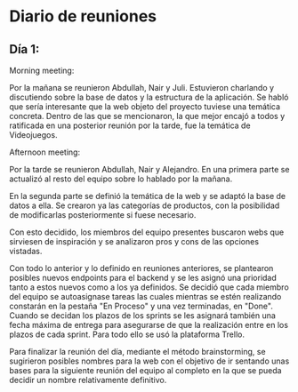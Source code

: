 
# Diario de reuniones

 ## Día 1:

 Morning meeting:

 Por la mañana se reunieron Abdullah, Nair y Juli. Estuvieron charlando y discutiendo sobre la base de datos y la estructura de la aplicación. Se habló que sería interesante que la web objeto del proyecto tuviese una temática concreta. Dentro de las que se mencionaron, la que mejor encajó a todos y ratificada en una posterior reunión por la tarde, fue la temática de Videojuegos.

 Afternoon meeting:

 Por la tarde se reunieron Abdullah, Nair y Alejandro. En una primera parte se actualizó al resto del equipo sobre lo hablado por la mañana. 
 
 En la segunda parte se definió la temática de la web y se adaptó la base de datos a ella. Se crearon ya las categorías de productos, con la posibilidad de modificarlas posteriormente si fuese necesario.

 Con esto decidido, los miembros del equipo presentes buscaron webs que sirviesen de inspiración y se analizaron pros y cons de las opciones vistadas.

 Con todo lo anterior y lo definido en reuniones anteriores, se plantearon posibles nuevos endpoints para el backend y se les asignó una prioridad tanto a estos nuevos como a los ya definidos. Se decidió que cada miembro del equipo se autoasignase tareas las cuales mientras se estén realizando constarán en la pestaña "En Proceso" y una vez terminadas, en "Done". Cuando se decidan los plazos de los sprints se les asignará también una fecha máxima de entrega para asegurarse de que la realización entre en los plazos de cada sprint. Para todo ello se usó la plataforma Trello.

 Para finalizar la reunión del día, mediante el método brainstorming, se sugirieron posibles nombres para la web con el objetivo de ir sentando unas bases para la siguiente reunión del equipo al completo en la que se pueda decidir un nombre relativamente definitivo.